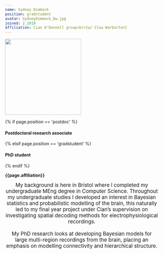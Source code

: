 ```yaml
---
name: Sydney Dimmock
position: gradstudent
avatar: SydneyDimmock_bw.jpg
joined: 2_2019
affiliation: Cian O'Donnell group<br>[w/ Clea Warburton]
---
```


<img width="250" src="{{site.baseurl}}/images/people/{{page.avatar}}" data-action="zoom">

 {% if page.position == 'postdoc' %}
<h4>Postdoctoral research associate</h4>
 {% elsif page.position == 'gradstudent' %}
<h4>PhD student</h4>
 {% endif %}

<b>{{page.affiliation}}</b>

<header class="masthead text-justify" style="font-size:120%">
My background is here in Bristol where I completed my undergraduate MEng degree in Computer Science. Throughout my undergraduate studies I developed an interest in Bayesian statistics and probabilistic modelling of the brain, this naturally led to my final year project under Cian’s supervision on investigating spatial decoding methods for electrophysiological recordings.
<br><br>
My PhD research looks at developing Bayesian models for large multi-region recordings from the brain, placing an emphasis on modelling connectivity and hierarchical structure.
</header>
